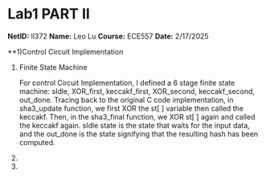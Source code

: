 # Lab1 PART II

**NetID:** ll372  **Name:** Leo Lu   **Course:** ECE557   **Date:** 2/17/2025

**1)Control Circuit Implementation

1. Finite State Machine

   For control Circuit Implementation, I defined a 6 stage finite state machine: sIdle, XOR_first, keccakf_first, XOR_second, keccakf_second, out_done. Tracing back to the original C code implementation, in sha3_update function, we first XOR the st[ ] variable then called the keccakf. Then, in the sha3_final function, we XOR st[ ] again and called the keccakf again. sIdle state is the state that waits for the input data, and the out_done is the state signifying that the resulting hash has been computed. 
3. 
4. 

